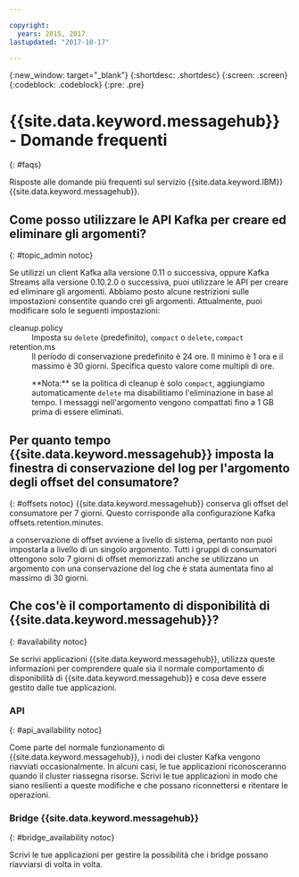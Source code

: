 ```yaml
---

copyright:
  years: 2015, 2017
lastupdated: "2017-10-17"

---
```


{:new_window: target="_blank"}
{:shortdesc: .shortdesc}
{:screen: .screen}
{:codeblock: .codeblock}
{:pre: .pre}

# {{site.data.keyword.messagehub}} - Domande frequenti
{: #faqs}

Risposte alle domande più frequenti sul servizio {{site.data.keyword.IBM}} {{site.data.keyword.messagehub}}.

<!--17/10/17 - Karen: same info duplicated at messagehub104 -->
## Come posso utilizzare le API Kafka per creare ed eliminare gli argomenti?
{: #topic_admin notoc}

Se utilizzi un client Kafka alla versione 0.11 o successiva, oppure Kafka Streams alla versione 0.10.2.0 o successiva, puoi utilizzare le API per creare ed eliminare gli argomenti. Abbiamo posto alcune restrizioni sulle impostazioni consentite quando crei gli argomenti. Attualmente, puoi modificare solo le seguenti impostazioni:

<dl>
<dt>cleanup.policy</dt>
<dd>Imposta su <code>delete</code> (predefinito), <code>compact</code> o <code>delete,compact</code></dd>
<dt>retention.ms</dt>
<dd>Il periodo di conservazione predefinito è 24 ore. Il minimo è 1 ora e il massimo è
30 giorni. Specifica questo valore come multipli di ore.

<p>**Nota:**
se la politica di cleanup è solo <code>compact</code>, aggiungiamo automaticamente <code>delete</code> ma disabilitiamo l'eliminazione in base al tempo. I messaggi nell'argomento vengono compattati fino a 1 GB prima di essere eliminati.</p>
</dd>
</dl>

## Per quanto tempo {{site.data.keyword.messagehub}} imposta la finestra di conservazione del log per l'argomento degli offset del consumatore?
{: #offsets notoc}
{{site.data.keyword.messagehub}} conserva gli offset del consumatore per 7 giorni. Questo corrisponde alla configurazione Kafka offsets.retention.minutes. 

a conservazione di offset avviene a livello di sistema, pertanto non puoi impostarla a livello di un singolo argomento. Tutti i gruppi di consumatori ottengono solo 7 giorni di offset memorizzati anche se utilizzano un argomento con una conservazione del log che è stata aumentata fino al massimo di 30 giorni.  

## Che cos'è il comportamento di disponibilità di {{site.data.keyword.messagehub}}?
{: #availability notoc}

Se scrivi applicazioni {{site.data.keyword.messagehub}}, utilizza queste informazioni per comprendere quale sia il normale comportamento di disponibilità di {{site.data.keyword.messagehub}} e cosa deve essere gestito dalle tue applicazioni.

### API
{: #api_availability notoc}

Come parte del normale funzionamento di {{site.data.keyword.messagehub}}, i nodi dei cluster Kafka vengono riavviati occasionalmente.
In alcuni casi, le tue applicazioni riconosceranno quando il cluster riassegna risorse. Scrivi le tue applicazioni in modo che siano resilienti
a queste modifiche e che possano riconnettersi e ritentare le operazioni.

### Bridge {{site.data.keyword.messagehub}}
{: #bridge_availability notoc}

Scrivi le tue applicazioni per gestire la possibilità che i bridge possano riavviarsi di volta in volta.
